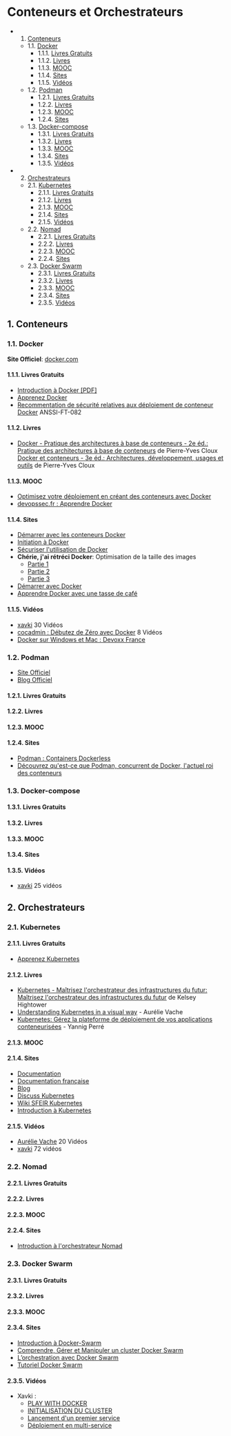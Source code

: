 # Conteneurs et Orchestrateurs

<!-- vscode-markdown-toc -->
* 1. [Conteneurs](#Conteneurs)
	* 1.1. [Docker](#Docker)
		* 1.1.1. [Livres Gratuits](#LivresGratuits)
		* 1.1.2. [Livres](#Livres)
		* 1.1.3. [MOOC](#MOOC)
		* 1.1.4. [Sites](#Sites)
		* 1.1.5. [Vidéos](#Vidos)
	* 1.2. [Podman](#Podman)
		* 1.2.1. [Livres Gratuits](#LivresGratuits-1)
		* 1.2.2. [Livres](#Livres-1)
		* 1.2.3. [MOOC](#MOOC-1)
		* 1.2.4. [Sites](#Sites-1)
	* 1.3. [Docker-compose](#Docker-compose)
		* 1.3.1. [Livres Gratuits](#LivresGratuits-1)
		* 1.3.2. [Livres](#Livres-1)
		* 1.3.3. [MOOC](#MOOC-1)
		* 1.3.4. [Sites](#Sites-1)
		* 1.3.5. [Vidéos](#Vidos-1)
* 2. [Orchestrateurs](#Orchestrateurs)
	* 2.1. [Kubernetes](#Kubernetes)
		* 2.1.1. [Livres Gratuits](#LivresGratuits-1)
		* 2.1.2. [Livres](#Livres-1)
		* 2.1.3. [MOOC](#MOOC-1)
		* 2.1.4. [Sites](#Sites-1)
		* 2.1.5. [Vidéos](#Vidos-1)
	* 2.2. [Nomad](#Nomad)
		* 2.2.1. [Livres Gratuits](#LivresGratuits-1)
		* 2.2.2. [Livres](#Livres-1)
		* 2.2.3. [MOOC](#MOOC-1)
		* 2.2.4. [Sites](#Sites-1)
	* 2.3. [Docker Swarm](#DockerSwarm)
		* 2.3.1. [Livres Gratuits](#LivresGratuits-1)
		* 2.3.2. [Livres](#Livres-1)
		* 2.3.3. [MOOC](#MOOC-1)
		* 2.3.4. [Sites](#Sites-1)
		* 2.3.5. [Vidéos](#Vidos-1)

<!-- vscode-markdown-toc-config
	numbering=true
	autoSave=true
	/vscode-markdown-toc-config -->
<!-- /vscode-markdown-toc -->

##  1. <a name='Conteneurs'></a>Conteneurs

###  1.1. <a name='Docker'></a>Docker

**Site Officiel**: [docker.com](https://www.docker.com/)

####  1.1.1. <a name='LivresGratuits'></a>Livres Gratuits

* [Introduction à Docker [PDF]](https://halshs.archives-ouvertes.fr/cel-02285669/file/Introduction%20%C3%A0%20Docker.pdf)
* [Apprenez Docker](https://riptutorial.com/Download/docker-fr.pdf)
* [Recommentation de sécurité relatives aux déploiement de conteneur Docker](https://www.ssi.gouv.fr/uploads/2020/12/docker_fiche_technique.pdf) ANSSI-FT-082

####  1.1.2. <a name='Livres'></a>Livres

* [Docker - Pratique des architectures à base de conteneurs - 2e éd.: Pratique
  des architectures à base de conteneurs](https://amzn.to/3CHdHxe) de
  Pierre-Yves Cloux
  [Docker et conteneurs - 3e éd.: Architectures, développement, usages et outils](https://amzn.to/3Mifxbo) de
  Pierre-Yves Cloux

####  1.1.3. <a name='MOOC'></a>MOOC

* [Optimisez votre déploiement en créant des conteneurs avec Docker](https://openclassrooms.com/fr/courses/2035766-optimisez-votre-deploiement-en-creant-des-conteneurs-avec-docker/6211458-lancez-votre-premier-conteneur-en-local)
* [devopssec.fr : Apprendre Docker](https://devopssec.fr/article/cours-complet-apprendre-technologie-docker#begin-article-section)

####  1.1.4. <a name='Sites'></a>Sites

* [Démarrer avec les conteneurs Docker](https://blog.stephane-robert.info/post/introduction-docker/)
* [Initiation à Docker](https://xebia-france.github.io/docker-initiation/groups/io.html)
* [Sécuriser l'utilisation de Docker](https://blog.stephane-robert.info/post/docker-rootless-securite-seccomp-namespace-capabilities/)
* **Chérie, j'ai rétréci Docker**: Optimisation de la taille des images
  * [Partie 1](https://enix.io/fr/blog/cherie-j-ai-retreci-docker-part1/)
  * [Partie 2](https://enix.io/fr/blog/cherie-j-ai-retreci-docker-part2/)
  * [Partie 3](https://enix.io/fr/blog/cherie-j-ai-retreci-docker-part2/)
* [Démarrer avec Docker](https://blog.stephane-robert.info/post/introduction-docker/)
* [Apprendre Docker avec une tasse de café](https://docker.avec.une-tasse-de.cafe/)

####  1.1.5. <a name='Vidos'></a>Vidéos

* [xavki](https://www.youtube.com/watch?v=fdlZqRZXWOc) 30 Vidéos
* [cocadmin : Débutez de Zéro avec Docker](https://www.youtube.com/playlist?list=PL8SZiccjllt1jz9DsD4MPYbbiGOR_FYHu) 8 Vidéos
* [Docker sur Windows et Mac : Devoxx France](https://www.youtube.com/watch?v=8VAYSn2DmJM)

###  1.2. <a name='Podman'></a>Podman

* [Site Officiel](https://podman.io/)
* [Blog Officiel](https://podman.io/blogs/)

####  1.2.1. <a name='LivresGratuits-1'></a>Livres Gratuits

####  1.2.2. <a name='Livres-1'></a>Livres

####  1.2.3. <a name='MOOC-1'></a>MOOC

####  1.2.4. <a name='Sites-1'></a>Sites

* [Podman : Containers Dockerless](https://www.grottedubarbu.fr/podman-containers-dockerless/)
* [Découvrez qu'est-ce que Podman, concurrent de Docker, l'actuel roi des conteneurs](https://pandorafms.com/blog/fr/quest-ce-que-podman-2/)

###  1.3. <a name='Docker-compose'></a>Docker-compose

####  1.3.1. <a name='LivresGratuits-1'></a>Livres Gratuits

####  1.3.2. <a name='Livres-1'></a>Livres

####  1.3.3. <a name='MOOC-1'></a>MOOC

####  1.3.4. <a name='Sites-1'></a>Sites

####  1.3.5. <a name='Vidos-1'></a>Vidéos

* [xavki](https://www.youtube.com/playlist?list=PLn6POgpklwWqaC1pdx02SrrgOaL2ZL7G0)
  25 vidéos

##  2. <a name='Orchestrateurs'></a>Orchestrateurs

###  2.1. <a name='Kubernetes'></a>Kubernetes

####  2.1.1. <a name='LivresGratuits-1'></a>Livres Gratuits

* [Apprenez Kubernetes](https://riptutorial.com/Download/kubernetes-fr.pdf)

####  2.1.2. <a name='Livres-1'></a>Livres

* [Kubernetes - Maîtrisez l'orchestrateur des infrastructures du futur:
  Maîtrisez l'orchestrateur des infrastructures du
  futur](https://amzn.to/3CG12e8) de Kelsey Hightower
* [Understanding Kubernetes in a visual way](https://amzn.to/3Tfa5IM) - Aurélie Vache
* [Kubernetes: Gérez la plateforme de déploiement de vos applications conteneurisées](https://amzn.to/3CQJVF8) - Yannig Perré

####  2.1.3. <a name='MOOC-1'></a>MOOC

####  2.1.4. <a name='Sites-1'></a>Sites

* [Documentation](https://kubernetes.io/docs/home/)
* [Documentation française](https://kubernetes.io/fr/docs/home/)
* [Blog](https://kubernetes.io/blog/)
* [Discuss Kubernetes](https://discuss.kubernetes.io/)
* [Wiki SFEIR Kubernetes](https://wiki.sfeir.com/kubernetes/)
* [Introduction à Kubernetes](https://blog.stephane-robert.info/post/introduction-kubernetes/)

####  2.1.5. <a name='Vidos-1'></a>Vidéos

* [Aurélie Vache](https://www.youtube.com/channel/UCrRk0kOP58lBMl9B8ZS8Vlg) 20 Vidéos
* [xavki](https://www.youtube.com/playlist?list=PLn6POgpklwWqfzaosSgX2XEKpse5VY2v5)
  72 vidéos

###  2.2. <a name='Nomad'></a>Nomad

####  2.2.1. <a name='LivresGratuits-1'></a>Livres Gratuits

####  2.2.2. <a name='Livres-1'></a>Livres

####  2.2.3. <a name='MOOC-1'></a>MOOC

####  2.2.4. <a name='Sites-1'></a>Sites

* [Introduction à l'orchestrateur Nomad](https://blog.stephane-robert.info/post/introduction-hashicorp-nomad/)

###  2.3. <a name='DockerSwarm'></a>Docker Swarm

####  2.3.1. <a name='LivresGratuits-1'></a>Livres Gratuits

####  2.3.2. <a name='Livres-1'></a>Livres

####  2.3.3. <a name='MOOC-1'></a>MOOC

####  2.3.4. <a name='Sites-1'></a>Sites

* [Introduction à Docker-Swarm](https://www.grottedubarbu.fr/introduction-docker-swarm/)
* [Comprendre, Gérer et Manipuler un cluster Docker Swarm](https://devopssec.fr/article/comprendre-gerer-manipuler-un-cluster-docker-swarm)
* [L’orchestration avec Docker Swarm](https://www.aneo.eu/lorchestration-docker-swarm/)
* [Tutoriel Docker Swarm](https://www.webblog.tophebergeur.com/tutoriel-docker-swarm.html)

####  2.3.5. <a name='Vidos-1'></a>Vidéos

* Xavki :
  * [PLAY WITH DOCKER](https://www.youtube.com/watch?v=uQ5PpdVmaBw)
  * [INITIALISATION DU CLUSTER](https://www.youtube.com/watch?v=U_chRBeEiyU)
  * [Lancement d'un premier service](https://www.youtube.com/watch?v=0ndWQd2nEsg)
  * [Déploiement en multi-service](https://www.youtube.com/watch?v=eRAIUwi36Vc)
